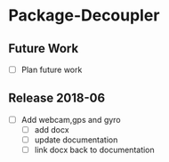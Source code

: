 # Package-Decoupler
## Future Work

* [ ] Plan future work

## Release 2018-06

* [ ] Add webcam,gps and gyro
  * [ ] add docx
  * [ ] update documentation
  * [ ] link docx back to documentation